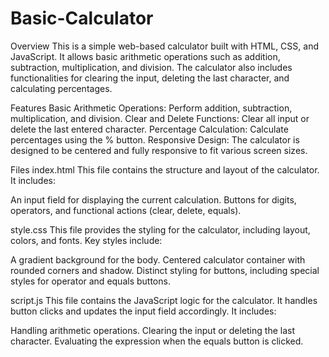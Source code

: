 # Basic-Calculator
Overview
This is a simple web-based calculator built with HTML, CSS, and JavaScript. It allows basic arithmetic operations such as addition, subtraction, multiplication, and division. The calculator also includes functionalities for clearing the input, deleting the last character, and calculating percentages.

Features
Basic Arithmetic Operations: Perform addition, subtraction, multiplication, and division.
Clear and Delete Functions: Clear all input or delete the last entered character.
Percentage Calculation: Calculate percentages using the % button.
Responsive Design: The calculator is designed to be centered and fully responsive to fit various screen sizes.

Files
index.html
This file contains the structure and layout of the calculator. It includes:

An input field for displaying the current calculation.
Buttons for digits, operators, and functional actions (clear, delete, equals).

style.css
This file provides the styling for the calculator, including layout, colors, and fonts. Key styles include:

A gradient background for the body.
Centered calculator container with rounded corners and shadow.
Distinct styling for buttons, including special styles for operator and equals buttons.

script.js
This file contains the JavaScript logic for the calculator. It handles button clicks and updates the input field accordingly. It includes:

Handling arithmetic operations.
Clearing the input or deleting the last character.
Evaluating the expression when the equals button is clicked.
